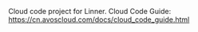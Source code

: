 Cloud code project for Linner. Cloud Code Guide: https://cn.avoscloud.com/docs/cloud_code_guide.html